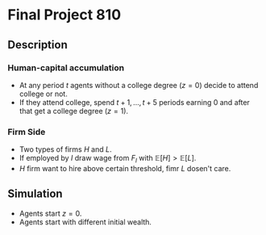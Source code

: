 # Final Project 810

## Description

### Human-capital accumulation 
- At any period $t$ agents without a college degree $(z=0)$ decide to attend college or not.
- If they attend college, spend $t+1, \ldots, t+5$ periods earning $0$ and after that get a college degree $(z = 1)$.

### Firm Side
- Two types of firms $H$ and $L$.
- If employed by $I$ draw wage from $F_I$ with $\mathbb{E}[H]>\mathbb{E}[L]$.
- $H$ firm want to hire above certain threshold, fimr $L$ dosen't care.

## Simulation
- Agents start $z=0$.
- Agents start with different initial wealth.

